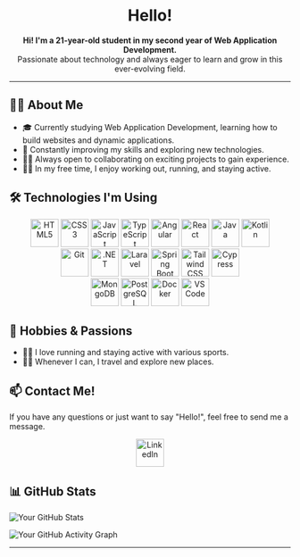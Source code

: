 <h1 align="center">Hello!</h1>

<p align="center">
  <b>Hi! I'm a 21-year-old student in my second year of Web Application Development.</b><br/>
  Passionate about technology and always eager to learn and grow in this ever-evolving field.
</p>

<hr/>

<h2>👨‍💻 About Me</h2>
<ul>
  <li>🎓 Currently studying Web Application Development, learning how to build websites and dynamic applications.</li>
  <li>🌱 Constantly improving my skills and exploring new technologies.</li>
  <li>🧑‍🏫 Always open to collaborating on exciting projects to gain experience.</li>
  <li>🏋️‍♂️ In my free time, I enjoy working out, running, and staying active.</li>
</ul>

<h2>🛠️ Technologies I'm Using</h2>
<p align="center">
  <img src="https://cdn.jsdelivr.net/gh/devicons/devicon/icons/html5/html5-original.svg" title="HTML5" alt="HTML5" width="50"/>
  <img src="https://cdn.jsdelivr.net/gh/devicons/devicon/icons/css3/css3-original.svg" title="CSS3" alt="CSS3" width="50"/>
  <img src="https://cdn.jsdelivr.net/gh/devicons/devicon/icons/javascript/javascript-original.svg" title="JavaScript" alt="JavaScript" width="50"/>
  <img src="https://cdn.jsdelivr.net/gh/devicons/devicon/icons/typescript/typescript-original.svg" title="TypeScript" alt="TypeScript" width="50"/>
  <img src="https://cdn.jsdelivr.net/gh/devicons/devicon/icons/angularjs/angularjs-original.svg" title="Angular" alt="Angular" width="50"/>
  <img src="https://cdn.jsdelivr.net/gh/devicons/devicon/icons/react/react-original.svg" title="React" alt="React" width="50"/>
  <img src="https://cdn.jsdelivr.net/gh/devicons/devicon/icons/java/java-original.svg" title="Java" alt="Java" width="50"/>
  <img src="https://cdn.jsdelivr.net/gh/devicons/devicon/icons/kotlin/kotlin-original.svg" title="Kotlin" alt="Kotlin" width="50"/>
  <br>
  <img src="https://cdn.jsdelivr.net/gh/devicons/devicon/icons/git/git-original.svg" title="Git" alt="Git" width="50"/>
  <img src="https://cdn.jsdelivr.net/gh/devicons/devicon/icons/dot-net/dot-net-original.svg" title=".NET" alt=".NET" width="50"/>
  <img src="https://cdn.jsdelivr.net/gh/devicons/devicon/icons/laravel/laravel-original.svg" title="Laravel" alt="Laravel" width="50"/>
  <img src="https://cdn.jsdelivr.net/gh/devicons/devicon/icons/spring/spring-original.svg" title="Spring Boot" alt="Spring Boot" width="50"/>
  <img src="https://upload.wikimedia.org/wikipedia/commons/d/d5/Tailwind_CSS_Logo.svg" title="Tailwind CSS" alt="Tailwind CSS" width="50"/>
  <img src="https://www.cypress.io/images/layouts/cypress-logo.svg" title="Cypress" alt="Cypress" width="50"/>
  <br>
  <img src="https://cdn.jsdelivr.net/gh/devicons/devicon/icons/mongodb/mongodb-original.svg" title="MongoDB" alt="MongoDB" width="50"/>
  <img src="https://cdn.jsdelivr.net/gh/devicons/devicon/icons/postgresql/postgresql-original.svg" title="PostgreSQL" alt="PostgreSQL" width="50"/>
  <img src="https://cdn.jsdelivr.net/gh/devicons/devicon/icons/docker/docker-original.svg" title="Docker" alt="Docker" width="50"/>
  <img src="https://cdn.jsdelivr.net/gh/devicons/devicon/icons/vscode/vscode-original.svg" title="VS Code" alt="VS Code" width="50"/>
</p>

<h2>💪 Hobbies & Passions</h2>
<ul>
  <li>🏃‍♂️ I love running and staying active with various sports.</li>
  <li>🚴‍♂️ Whenever I can, I travel and explore new places.</li>
</ul>

<h2>📫 Contact Me!</h2>
<p>If you have any questions or just want to say "Hello!", feel free to send me a message.</p>

<p align="center">
  <a href="https://www.linkedin.com/in/raul-fern%C3%A1ndez-delgado-9a64a731b/">
    <img src="https://cdn.jsdelivr.net/gh/devicons/devicon/icons/linkedin/linkedin-original.svg" title="LinkedIn" alt="LinkedIn" width="50"/>
  </a>
</p>

## 📊 GitHub Stats
![Your GitHub Stats](https://github-readme-stats.vercel.app/api?username=rraul10&show_icons=true&theme=radical)

![Your GitHub Activity Graph](https://github-readme-activity-graph.cyclic.app/graph?username=rraul10&theme=github-dark)


<hr/>
